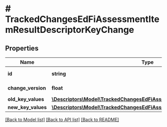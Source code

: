 # # TrackedChangesEdFiAssessmentItemResultDescriptorKeyChange

## Properties

Name | Type | Description | Notes
------------ | ------------- | ------------- | -------------
**id** | **string** | Resource identifier | [optional]
**change_version** | **float** | Change version | [optional]
**old_key_values** | [**\Descriptors\Model\TrackedChangesEdFiAssessmentItemResultDescriptorKey**](TrackedChangesEdFiAssessmentItemResultDescriptorKey.md) |  | [optional]
**new_key_values** | [**\Descriptors\Model\TrackedChangesEdFiAssessmentItemResultDescriptorKey**](TrackedChangesEdFiAssessmentItemResultDescriptorKey.md) |  | [optional]

[[Back to Model list]](../../README.md#models) [[Back to API list]](../../README.md#endpoints) [[Back to README]](../../README.md)
